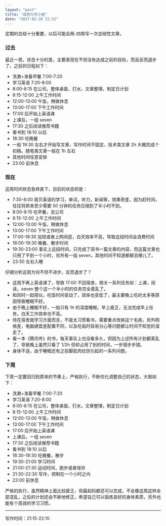 ```yaml
---
layout: "post"
title: "自控力月小结"
date: "2017-03-26 21:32"
---
```


定期的总结十分重要，以后可能会两-四周写一次总结性文章。

### 过去

最近一周，状态十分的差，主要表现在不但没有达成之前的目标，而且反而退步了，之前的日程如下：

- 洗漱+准备早餐 7:00-7:20
- 学习英语 7:20-8:00
- 8:00-8:15 在公司，整体桌面，打水，文章整理，制定日计划
- 8:15-12:00 上午工作时间
- 12:00-13:00 午饭，稍做休息
- 13:00-17:00 下午工作时间
- 17:00 后开始上英语课
- 上课后，一组 seven 
- 17:30 之后阅读推荐书籍
- 看书到 18:10 以后
- 18:30 吃晚餐
- 一般 19:30 左右才开始写文章，写作时间不固定，技术类文章 2h 大概完成个初稿，随笔类文章一般在 1h 左右
- 其他时间任意安排
- 23:00 前休息

<!-- more -->

### 现在

这周时间状态急转直下，目前的状态却是：

- 7:30-8:00 扇贝英语的学习，单词，听力，新闻等，效果奇差，因为赶时间，往往将原来至少需要 50 分钟的任务压缩到了半小时不到。
- 8:00-8:15 吃早餐，去公司
- 8:15-12:00 上午工作时间
- 12:00-13:00 午饭，稍做休息
- 13:00-17:00 下午工作时间
- 17:00-18:30 加班或者上网闲逛，白天效率不高，导致这段时间会浪费时间
- 18:00-19:30 晚餐、散步时间
- 19:30-23:00 事实上这段时间，只完成了简书一篇文章的内容，而这篇文章也只用了不到一个小时，另外有一组 seven，其他时间不知道都都去哪儿了。
- 23:30 左右入睡

仔细分析这周为何不但不进步，反而退步了？
- 这周不再上英语课了，导致 17:00 不回宿舍，相关一系列任务如：上课，阅读，seven 整个这一个半小时的任务完全紊乱了。
- 和同时一起搭伙，吃饭时间变动了，效率也变低了，最主要晚上吃的太多等原因导致睡眠不好。
- 由于晚上睡眠不好，一般只有 1h 的深度睡眠，早上疲乏，无法完成早上任务，白天工作效率也不高。
- 待在宿舍就学习方面而言，不是太习惯看书，需要重点改掉这个毛病，另外网络差，电脑键盘差配置不同，以及吃临时容易分心等问题都让时间不知觉的溜走了。
- 看一本《腾讯传》的书，每天事实上也没看多久，但因为上述所有计划都紊乱了，导致晚上虽然只看了 1/2h 但却占用了别的时间，一步错步步错。
- 身体不适，由于睡眠还有之前脚肌肉拉伤引起的一系列问题。

### 下周

下周一定要回归到原来的节奏上，严格执行，不断优化调整自己的状态，大致如下：
- 洗漱+准备早餐 7:00-7:20
- 学习英语 7:20-8:00
- 8:00-8:15 在公司，整体桌面，打水，文章整理，制定日计划
- 8:15-12:00 上午工作时间
- 12:00-13:00 午饭，稍做休息
- 13:00-17:00 下午工作时间
- 17:00 后开始上英语课
- 上课后，一组 seven 
- 17:30 之后阅读推荐书籍
- 看书到 18:10 以后
- 18:30-19:30 吃晚餐，散步
- 19:30-21:00 学习时间
- 21:00-21:30 运动时间，跑步或者哑铃
- 21:30-22:30 写作，控制在一个小时之内
- 23:00 前休息

严格的执行，虽然精神上面比较疲乏，但最起码都还可以完成，不会像这周这样全部混乱，之后的计划还会不断地修正，希望自己可以锻炼良好的身体素质，另外也能有个高效的学习习惯。

***
写作时间：21:15-22:10
